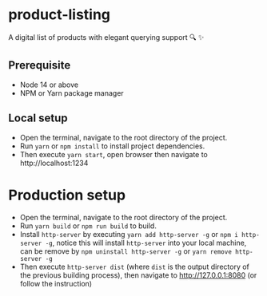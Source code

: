 # product-listing

A digital list of products with elegant querying support 🔍 ✨

## Prerequisite

- Node 14 or above
- NPM or Yarn package manager

## Local setup

- Open the terminal, navigate to the root directory of the project.
- Run `yarn` or `npm install` to install project dependencies.
- Then execute `yarn start`, open browser then navigate to http://localhost:1234

# Production setup

- Open the terminal, navigate to the root directory of the project.
- Run `yarn build` or `npm run build` to build.
- Install `http-server` by executing `yarn add http-server -g` or `npm i http-server -g`, notice this will install `http-server` into your local machine, can be remove by `npm uninstall http-server -g` or `yarn remove http-server -g`
- Then execute `http-server dist` (where `dist` is the output directory of the previous building process), then navigate to http://127.0.0.1:8080 (or follow the instruction)
